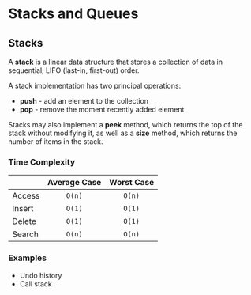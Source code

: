 # Stacks and Queues

## Stacks

A **stack** is a linear data structure that stores a collection of data in sequential, LIFO (last-in, first-out) order.

A stack implementation has two principal operations:

* **push** - add an element to the collection
* **pop** - remove the moment recently added element

Stacks may also implement a **peek** method, which returns the top of the stack without modifying it, as well as a **size** method, which returns the number of items in the stack.

### Time Complexity

|        | Average Case | Worst Case |
| ------ | :----------: | :--------: |
| Access |    `O(n)`    |   `O(n)`   |
| Insert |    `O(1)`    |   `O(1)`   |
| Delete |    `O(1)`    |   `O(1)`   |
| Search |    `O(n)`    |   `O(n)`   |

### Examples

* Undo history
* Call stack
